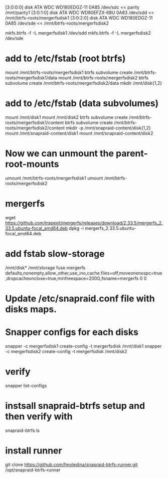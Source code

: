
[3:0:0:0]    disk    ATA      WDC WD180EDGZ-11 0A85  /dev/sdc << parity /mnt/parity1
[3:0:1:0]    disk    ATA      WDC WD80EFZX-68U 0A83  /dev/sdd << /mnt/btrfs-roots/mergerfsdisk1
[3:0:2:0]    disk    ATA      WDC WD180EDGZ-11 0A85  /dev/sde << /mnt/btrfs-roots/mergerfsdisk2


mkfs.btrfs -f -L mergerfsdisk1 /dev/sdd
mkfs.btrfs -f -L mergerfsdisk2 /dev/sde
# add to /etc/fstab (root btrfs)
mount /mnt/btrfs-roots/mergerfsdisk1
btrfs subvolume create /mnt/btrfs-roots/mergerfsdisk1/data
mount /mnt/btrfs-roots/mergerfsdisk2
btrfs subvolume create /mnt/btrfs-roots/mergerfsdisk2/data
mkdir /mnt/disk{1,2}
# add to /etc/fstab (data subvolumes)
mount /mnt/disk1
mount /mnt/disk2
btrfs subvolume create /mnt/btrfs-roots/mergerfsdisk1/content
btrfs subvolume create /mnt/btrfs-roots/mergerfsdisk2/content
mkdir -p /mnt/snapraid-content/disk{1,2}
mount /mnt/snapraid-content/disk1
mount /mnt/snapraid-content/disk2
# Now we can unmount the parent-root-mounts
umount /mnt/btrfs-roots/mergerfsdisk1
umount /mnt/btrfs-roots/mergerfsdisk2


# mergerfs
wget https://github.com/trapexit/mergerfs/releases/download/2.33.5/mergerfs_2.33.5.ubuntu-focal_amd64.deb
dpkg -i mergerfs_2.33.5.ubuntu-focal_amd64.deb

# add fstab slow-storage
/mnt/disk* /mnt/storage fuse.mergerfs defaults,nonempty,allow_other,use_ino,cache.files=off,moveonenospc=true,dropcacheonclose=true,minfreespace=200G,fsname=mergerfs 0 0

# Update /etc/snapraid.conf file with disks maps.

# Snapper configs for each disks
snapper -c mergerfsdisk1 create-config -t mergerfsdisk /mnt/disk1
snapper -c mergerfsdisk2 create-config -t mergerfsdisk /mnt/disk2

# verify
snapper list-configs

# instsall snapraid-btrfs setup and then verify with
snapraid-btrfs ls

# install runner
git clone https://github.com/fmoledina/snapraid-btrfs-runner.git /opt/snapraid-btrfs-runner
